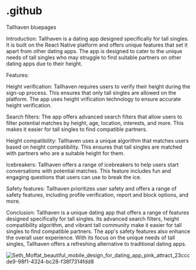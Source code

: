# .github
Tallhaven bluepages

Introduction:
Tallhaven is a dating app designed specifically for tall singles. It is built on the React Native platform and offers unique features that set it apart from other dating apps. The app is designed to cater to the unique needs of tall singles who may struggle to find suitable partners on other dating apps due to their height.

Features:

Height verification: Tallhaven requires users to verify their height during the sign-up process. This ensures that only tall singles are allowed on the platform. The app uses height vrification technology to ensure accurate height verification.

Search filters: The app offers advanced search filters that allow users to filter potential matches by height, age, location, interests, and more. This makes it easier for tall singles to find compatible partners.

Height compatibility: Tallhaven uses a unique algorithm that matches users based on height compatibility. This ensures that tall singles are matched with partners who are a suitable height for them.

Icebreakers: Tallhaven offers a range of icebreakers to help users start conversations with potential matches. This feature includes fun and engaging questions that users can use to break the ice.

Safety features: Tallhaven prioritizes user safety and offers a range of safety features, including profile verification, report and block options, and more.

Conclusion:
Tallhaven is a unique dating app that offers a range of features designed specifically for tall singles. Its advanced search filters, height compatibility algorithm, and vibrant tall community make it easier for tall singles to find compatible partners. The app's safety features also enhance the overall user experience. With its focus on the unique needs of tall singles, Tallhaven offers a refreshing alternative to traditional dating apps.

![Seth_Moffat_beautiful_mobile_design_for_dating_app_pink_attract_23cccde9-98f1-4324-bc28-f38f7314fdd8](https://user-images.githubusercontent.com/88804196/223038978-74a86669-6a53-479c-abb0-c16686f39ce0.png)
